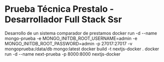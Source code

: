 # Prueba Técnica Prestalo - Desarrollador Full Stack Ssr
Desarrollo de un sistema comparador de prestamos
docker run -d --name mongo-prueba -e MONGO_INITDB_ROOT_USERNAME=admin -e MONGO_INITDB_ROOT_PASSWORD=admin -p 27017:27017 -v mongoprueba:/data/db  mongo:latest
docker build -t nextjs-docker .
docker run -d --name next-prueba -p 8000:8000 nextjs-docker